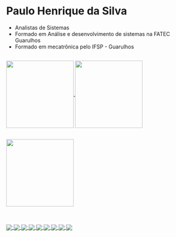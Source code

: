 # Paulo Henrique da Silva

- Analistas de Sistemas
- Formado em Análise e desenvolvimento de sistemas na FATEC Guarulhos
- Formado em mecatrônica pelo IFSP - Guarulhos

##

<div>
  <a href="https://github.com/paulo-henrique-silva/github-readme-stats"/>
  <img align="center" height="180em" src="https://github-readme-stats.vercel.app/api?username=paulo-henrique-silva&show_icons=true&theme=codeSTACKr" />
  <img align="center" height="180em" src="https://github-readme-stats.vercel.app/api/top-langs/?username=paulo-henrique-silva&layout=compact&theme=codeSTACKr" />
</div>

##

<div>
  <img align="center" height="180em" src="https://github-profile-summary-cards.vercel.app/api/cards/profile-details?username=paulo-henrique-silva&theme=codeSTACKr" />
</div>

##

<div><br/>
  <img align="center" src="https://img.shields.io/badge/Angular-DD0031?style=for-the-badge&logo=angular&logoColor=white" />
  <img align="center" src="https://img.shields.io/badge/.NET-5C2D91?style=for-the-badge&logo=.net&logoColor=white" />
  <img align="center" src="https://img.shields.io/badge/C%23-239120?style=for-the-badge&logo=c-sharp&logoColor=white" />
  <img align="center" src="https://img.shields.io/badge/TypeScript-007ACC?style=for-the-badge&logo=typescript&logoColor=white" />
  <img align="center" src="https://img.shields.io/badge/HTML5-E34F26?style=for-the-badge&logo=html5&logoColor=white" />
  <img align="center" src="https://img.shields.io/badge/CSS3-1572B6?style=for-the-badge&logo=css3&logoColor=white" />
  <img align="center" src="https://img.shields.io/badge/JavaScript-323330?style=for-the-badge&logo=javascript&logoColor=F7DF1E" />
  <img align="center" src="https://img.shields.io/badge/Bootstrap-563D7C?style=for-the-badge&logo=bootstrap&logoColor=white" />
  <img align="center" src="https://img.shields.io/badge/Figma-F24E1E?style=for-the-badge&logo=figma&logoColor=white" />
</div>

